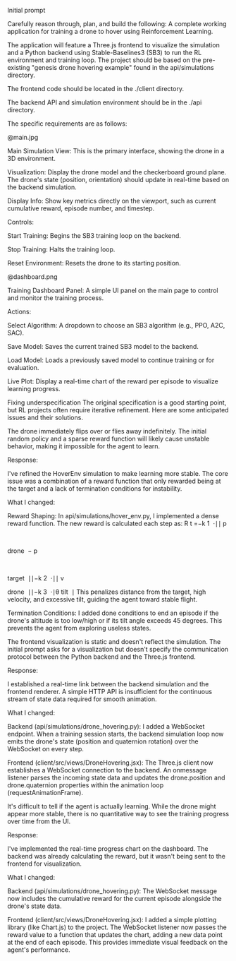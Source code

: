 Initial prompt

Carefully reason through, plan, and build the following: A complete working application for training a drone to hover using Reinforcement Learning.

The application will feature a Three.js frontend to visualize the simulation and a Python backend using Stable-Baselines3 (SB3) to run the RL environment and training loop. The project should be based on the pre-existing "genesis drone hovering example" found in the api/simulations directory.

The frontend code should be located in the ./client directory.

The backend API and simulation environment should be in the ./api directory.

The specific requirements are as follows:

@main.jpg

Main Simulation View: This is the primary interface, showing the drone in a 3D environment.

Visualization: Display the drone model and the checkerboard ground plane. The drone's state (position, orientation) should update in real-time based on the backend simulation.

Display Info: Show key metrics directly on the viewport, such as current cumulative reward, episode number, and timestep.

Controls:

Start Training: Begins the SB3 training loop on the backend.

Stop Training: Halts the training loop.

Reset Environment: Resets the drone to its starting position.

@dashboard.png

Training Dashboard Panel: A simple UI panel on the main page to control and monitor the training process.

Actions:

Select Algorithm: A dropdown to choose an SB3 algorithm (e.g., PPO, A2C, SAC).

Save Model: Saves the current trained SB3 model to the backend.

Load Model: Loads a previously saved model to continue training or for evaluation.

Live Plot: Display a real-time chart of the reward per episode to visualize learning progress.

Fixing underspecification
The original specification is a good starting point, but RL projects often require iterative refinement. Here are some anticipated issues and their solutions.

The drone immediately flips over or flies away indefinitely.
The initial random policy and a sparse reward function will likely cause unstable behavior, making it impossible for the agent to learn.

Response:

I've refined the HoverEnv simulation to make learning more stable. The core issue was a combination of a reward function that only rewarded being at the target and a lack of termination conditions for instability.

What I changed:

Reward Shaping: In api/simulations/hover_env.py, I implemented a dense reward function. The new reward is calculated each step as:
R 
t
​
 =−k 
1
​
 ⋅∣∣ 
p

​
  
drone
​
 − 
p

​
  
target
​
 ∣∣−k 
2
​
 ⋅∣∣ 
v

  
drone
​
 ∣∣−k 
3
​
 ⋅∣θ 
tilt
​
 ∣
This penalizes distance from the target, high velocity, and excessive tilt, guiding the agent toward stable flight.

Termination Conditions: I added done conditions to end an episode if the drone's altitude is too low/high or if its tilt angle exceeds 45 degrees. This prevents the agent from exploring useless states.

The frontend visualization is static and doesn't reflect the simulation.
The initial prompt asks for a visualization but doesn't specify the communication protocol between the Python backend and the Three.js frontend.

Response:

I established a real-time link between the backend simulation and the frontend renderer. A simple HTTP API is insufficient for the continuous stream of state data required for smooth animation.

What I changed:

Backend (api/simulations/drone_hovering.py): I added a WebSocket endpoint. When a training session starts, the backend simulation loop now emits the drone's state (position and quaternion rotation) over the WebSocket on every step.

Frontend (client/src/views/DroneHovering.jsx): The Three.js client now establishes a WebSocket connection to the backend. An onmessage listener parses the incoming state data and updates the drone.position and drone.quaternion properties within the animation loop (requestAnimationFrame).

It's difficult to tell if the agent is actually learning.
While the drone might appear more stable, there is no quantitative way to see the training progress over time from the UI.

Response:

I've implemented the real-time progress chart on the dashboard. The backend was already calculating the reward, but it wasn't being sent to the frontend for visualization.

What I changed:

Backend (api/simulations/drone_hovering.py): The WebSocket message now includes the cumulative reward for the current episode alongside the drone's state data.

Frontend (client/src/views/DroneHovering.jsx): I added a simple plotting library (like Chart.js) to the project. The WebSocket listener now passes the reward value to a function that updates the chart, adding a new data point at the end of each episode. This provides immediate visual feedback on the agent's performance.